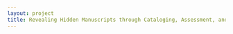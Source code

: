 ```yaml
--- 
layout: project 
title: Revealing Hidden Manuscripts through Cataloging, Assessment, and Archival Processing and Description
---
```



